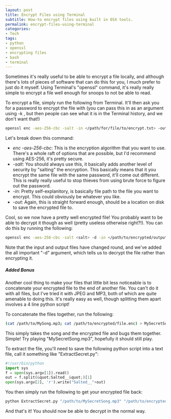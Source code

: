 ```yaml
---
layout: post
title: Encrypt Files using Terminal
subtitle: How-to encrypt files using built in OSX tools.
permalink: encrypt-files-using-terminal
categories:
- Tech
tags:
- python
- openssl
- encrypting files
- bash
- terminal
---
```

Sometimes it's really useful to be able to encrypt a file locally, and although there's lots of pieces of software that can do this for you, I much prefer to just do it myself. Using Terminal's "openssl" command, it's really really simple to encrypt a file well enough for snoops to not be able to read.

To encrypt a file, simply run the following from Terminal. It'll then ask you for a password to encrypt the file with (you can pass this in as an argument using -k <password>, but then people can see what it is in the Terminal history, and we don't want that!)</password>

```bash
openssl enc -aes-256-cbc -salt -in </path/for/file/to/encrypt.txt> -out </path/to/encrypted/output.enc>
```

Let's break down this command:

* _enc -aes-256-cbc_: This is the encryption algorithm that you want to use. There's a whole raft of options that are possible, but I'd recommend using AES-256, it's pretty secure.
* _-salt_: You should always use this, it basically adds another level of security by "salting" the encryption. This basically means that it you encrypt the same file with the same password, it'll come out different. This is really really useful to stop thieves from using brute force to figure out the password.
* _-in_: Pretty self-explanitory, is basically file path to the file you want to encrypt. This could obviously be whatever you like.
* _-out_: Again, this is straight forward enough, should be a location on disk to save the encrypted file to.

Cool, so we now have a pretty well encrypted file! You probably want to be able to decrypt it though as well (pretty useless otherwise right?!). You can do this by running the following:

```bash
openssl enc -aes-256-cbc -salt <salt> -d -in </path/to/encrypted/output.enc> -out </path/to/decrypted/file.txt>
```

Note that the input and output files have changed round, and we've added the all important "-d" argument, which tells us to decrypt the file rather than encrypting it.

##### Added Bonus

Another cool thing to make your files that little bit less noticeable is to concatenate your encrypted file to the end of another file. You can't do it with all files, but I've tried it with JPEG and MP3, both of which are quite amenable to doing this. It's really easy as well, though splitting them apart involves a 4 line python script!

To concatenate the files together, run the following:

```bash
(cat /path/to/MySong.mp3; cat /path/to/encrypted/file.enc) > MySecretSong.mp3
```

This simply takes the song and the encrypted file and bugs them together. Simple! Try playing "MySecretSong.mp3", hopefully it should still play.

To extract the file, you'll need to save the following python script into a text file, call it something like "ExtractSecret.py":

```python
#!/usr/bin/python
import sys
f = open(sys.argv[1]).read()
out = f.split(&quot;Salted__&quot;)[1]
open(sys.argv[2], 'r').write("Salted__"+out)
```

You then simply run the following to get your encrypted file back:

```bash
python ExtractSecret.py "/path/to/MySecretSong.mp3" "/path/to/encrypted/output.enc"
```

And that's it! You should now be able to decrypt in the normal way.
